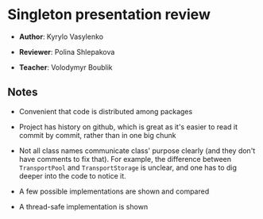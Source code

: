 # Singleton presentation review

- **Author**: Kyrylo Vasylenko

- **Reviewer**: Polina Shlepakova

- **Teacher**: Volodymyr Boublik

## Notes

- Convenient that code is distributed among packages

- Project has history on github, which is great as it's easier to read it commit by commit, rather than in one big chunk

- Not all class names communicate class' purpose clearly (and they don't have comments to fix that). For example, the difference between `TransportPool` and `TransportStorage` is unclear, and one has to dig deeper into the code to notice it.

- A few possible implementations are shown and compared

- A thread-safe implementation is shown